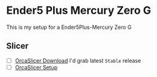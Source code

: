 # Ender5 Plus Mercury Zero G 

This is my setup for a Ender5Plus-Mercury Zero G

## Slicer
- [ ] [OrcaSlicer Download](https://github.com/SoftFever/OrcaSlicer/releases) I'd grab latest `Stable` release
- [ ] [OrcaSlicer Setup](OrcaSlicerConfig.md)